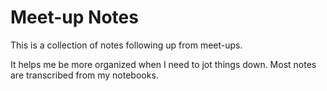 # Meet-up Notes

This is a collection of notes following up from meet-ups.

It helps me be more organized when I need to jot things down.
Most notes are transcribed from my notebooks.
